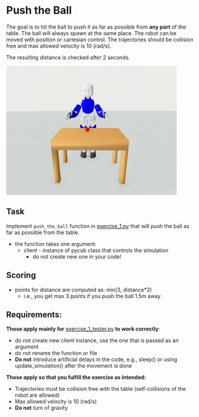 # Push the Ball
The goal is to hit the ball to push it as far as possible from **any part** of the table.
The ball will always spawn at the same place. The robot can be moved with position or cartesian control.
The trajectories should be collision free and max allowed velocity is 10 (rad/s).  

The resulting distance is checked after 2 seconds.

![Push the Ball!](https://raw.githubusercontent.com/rustlluk/pycub/master/exercises/exercise_1/exercise_1.gif)

## Task
Implement `push_the_ball` function in [exercise_1.py](https://github.com/rustlluk/pycub/blob/master/exercises/exercise_1/exercise_1.py) that will push the ball as far as possible from the table.  
  - the function takes one argument:
    - client - instance of pycub class that controls the simulation
      - do not create new one in your code! 

## Scoring
 - points for distance are computed as: min(3, distance*2)
   - i.e., you get max 3 points if you push the ball 1.5m away

## Requirements:
**Those apply mainly for** [exercise_1_tester.py](https://github.com/rustlluk/pycub/blob/master/exercises/exercise_1/exercise_1_tester.py) **to work correctly**:
  - do not create new client instance, use the one that is passed as an argument
  - do not rename the function or file
  - **Do not** introduce artificial delays in the code, e.g., sleep() or using update_simulation() after the movement is done  

**Those apply so that you fulfill the exercise as intended:**
  - Trajectories must be collision free with the table (self-collisions of the robot are allowed)
  - Max allowed velocity is 10 (rad/s)
  - **Do not** turn of gravity